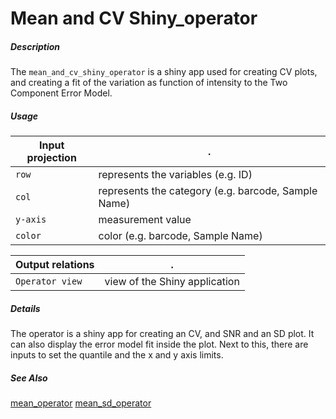 # Mean and CV Shiny_operator

##### Description

The `mean_and_cv_shiny_operator` is a shiny app used for creating CV plots, and creating a fit of the variation as function of intensity to the Two Component Error Model.

##### Usage

Input projection|.
---|---
`row`   | represents the variables (e.g. ID)
`col`   | represents the category (e.g. barcode, Sample Name)
`y-axis`| measurement value
`color`	| color (e.g. barcode, Sample Name)

Output relations|.
---|---
`Operator view`        | view of the Shiny application

##### Details

The operator is a shiny app for creating an CV, and SNR and an SD plot. It can also display the error model fit inside the plot. Next to this, there are inputs to set the quantile and the x and y axis limits. 

##### See Also

[mean_operator](https://github.com/tercen/mean_operator)
[mean_sd_operator](https://github.com/tercen/mean_sd_operator)
